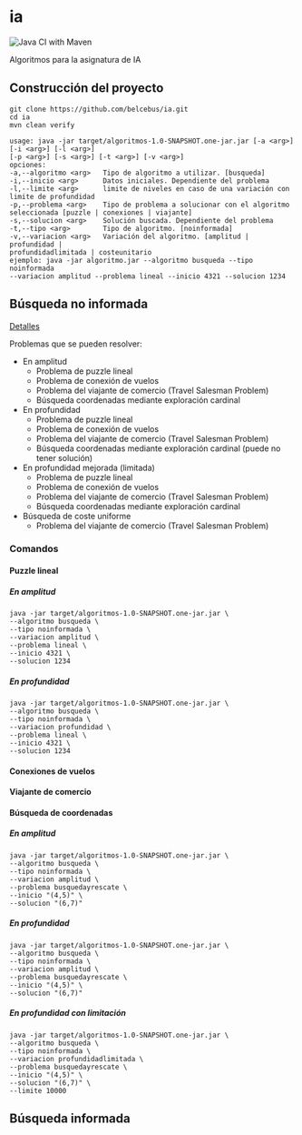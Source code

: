 # ia

![Java CI with Maven](https://github.com/belcebus/ia/workflows/Java%20CI%20with%20Maven/badge.svg?branch=main)

Algoritmos para la asignatura de IA

## Construcción del proyecto

    git clone https://github.com/belcebus/ia.git
    cd ia
    mvn clean verify
    
    usage: java -jar target/algoritmos-1.0-SNAPSHOT.one-jar.jar [-a <arg>] [-i <arg>] [-l <arg>]
    [-p <arg>] [-s <arg>] [-t <arg>] [-v <arg>]
    opciones:
    -a,--algoritmo <arg>   Tipo de algoritmo a utilizar. [busqueda]
    -i,--inicio <arg>      Datos iniciales. Dependiente del problema
    -l,--limite <arg>      limite de niveles en caso de una variación con
    limite de profundidad
    -p,--problema <arg>    Tipo de problema a solucionar con el algoritmo
    seleccionada [puzzle | conexiones | viajante]
    -s,--solucion <arg>    Solución buscada. Dependiente del problema
    -t,--tipo <arg>        Tipo de algoritmo. [noinformada]
    -v,--variacion <arg>   Variación del algoritmo. [amplitud | profundidad |
    profundidadlimitada | costeunitario
    ejemplo: java -jar algoritmo.jar --algoritmo busqueda --tipo noinformada
    --variacion amplitud --problema lineal --inicio 4321 --solucion 1234


## Búsqueda no informada

[Detalles](src/main/java/algoritmo/busqueda/noinformada/algoritmobusqueda.md)

Problemas que se pueden resolver:
* En amplitud
    * Problema de puzzle lineal
    * Problema de conexión de vuelos
    * Problema del viajante de comercio (Travel Salesman Problem)
    * Búsqueda coordenadas mediante exploración cardinal
* En profundidad
    * Problema de puzzle lineal
    * Problema de conexión de vuelos
    * Problema del viajante de comercio (Travel Salesman Problem)
    * Búsqueda coordenadas mediante exploración cardinal (puede no tener solución)
* En profundidad mejorada (limitada)
    * Problema de puzzle lineal
    * Problema de conexión de vuelos
    * Problema del viajante de comercio (Travel Salesman Problem)
    * Búsqueda coordenadas mediante exploración cardinal 
* Búsqueda de coste uniforme
    * Problema del viajante de comercio (Travel Salesman Problem)
  
### Comandos

#### Puzzle lineal

##### En amplitud

    java -jar target/algoritmos-1.0-SNAPSHOT.one-jar.jar \
    --algoritmo busqueda \
    --tipo noinformada \
    --variacion amplitud \
    --problema lineal \
    --inicio 4321 \
    --solucion 1234

##### En profundidad

    java -jar target/algoritmos-1.0-SNAPSHOT.one-jar.jar \
    --algoritmo busqueda \
    --tipo noinformada \
    --variacion profundidad \        
    --problema lineal \
    --inicio 4321 \
    --solucion 1234

#### Conexiones de vuelos


#### Viajante de comercio


#### Búsqueda de coordenadas


##### En amplitud

    java -jar target/algoritmos-1.0-SNAPSHOT.one-jar.jar \
    --algoritmo busqueda \
    --tipo noinformada \
    --variacion amplitud \
    --problema busquedayrescate \
    --inicio "(4,5)" \
    --solucion "(6,7)" 

##### En profundidad

    java -jar target/algoritmos-1.0-SNAPSHOT.one-jar.jar \
    --algoritmo busqueda \
    --tipo noinformada \
    --variacion amplitud \
    --problema busquedayrescate \
    --inicio "(4,5)" \
    --solucion "(6,7)"  

##### En profundidad con limitación

    java -jar target/algoritmos-1.0-SNAPSHOT.one-jar.jar \
    --algoritmo busqueda \
    --tipo noinformada \
    --variacion profundidadlimitada \
    --problema busquedayrescate \
    --inicio "(4,5)" \
    --solucion "(6,7)" \
    --limite 10000

## Búsqueda informada
